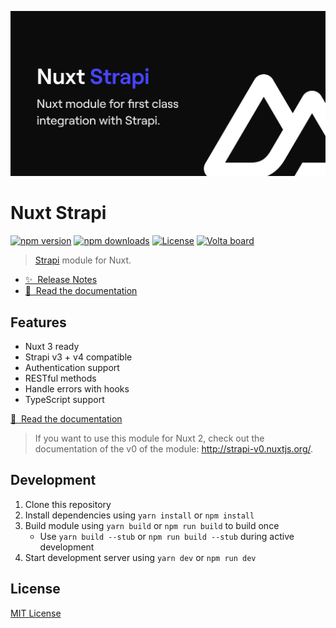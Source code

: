 [![@nuxtjs/strapi](./docs/public/cover.png)](https://strapi.nuxtjs.org)

# Nuxt Strapi

[![npm version][npm-version-src]][npm-version-href]
[![npm downloads][npm-downloads-src]][npm-downloads-href]
[![License][license-src]][license-href]
<a href="https://volta.net/nuxt-modules/strapi?utm_source=nuxt_strapi_readme"><img src="https://user-images.githubusercontent.com/904724/209143798-32345f6c-3cf8-4e06-9659-f4ace4a6acde.svg" alt="Volta board"></a>

> [Strapi](https://strapi.io) module for Nuxt.

- [✨ &nbsp;Release Notes](https://github.com/nuxt-community/strapi-module/releases)
- [📖 &nbsp;Read the documentation](https://strapi.nuxtjs.org)

## Features

- Nuxt 3 ready
- Strapi v3 + v4 compatible
- Authentication support
- RESTful methods
- Handle errors with hooks
- TypeScript support

[📖 &nbsp;Read the documentation](https://strapi.nuxtjs.org)

> If you want to use this module for Nuxt 2, check out the documentation of the v0 of the module: http://strapi-v0.nuxtjs.org/.

## Development

1. Clone this repository
2. Install dependencies using `yarn install` or `npm install`
3. Build module using `yarn build` or `npm run build` to build once
   - Use `yarn build --stub` or `npm run build --stub` during active development
4. Start development server using `yarn dev` or `npm run dev`

## License

[MIT License](./LICENSE)

<!-- Badges -->
[npm-version-src]: https://img.shields.io/npm/v/@nuxtjs/strapi/latest.svg?style=flat&colorA=18181B&colorB=28CF8D
[npm-version-href]: https://npmjs.com/package/@nuxtjs/strapi

[npm-downloads-src]: https://img.shields.io/npm/dt/@nuxtjs/strapi.svg?style=flat&colorA=18181B&colorB=28CF8D
[npm-downloads-href]: https://npmjs.com/package/@nuxtjs/strapi

[license-src]: https://img.shields.io/npm/l/@nuxtjs/strapi.svg?style=flat&colorA=18181B&colorB=28CF8D
[license-href]: https://npmjs.com/package/@nuxtjs/strapi

